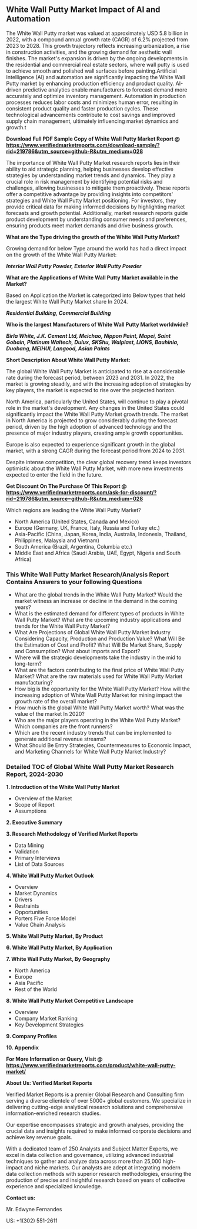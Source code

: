 <h2>White Wall Putty Market Impact of AI and Automation</h2>The White Wall Putty market was valued at approximately USD 5.8 billion in 2022, with a compound annual growth rate (CAGR) of 6.2% projected from 2023 to 2028. This growth trajectory reflects increasing urbanization, a rise in construction activities, and the growing demand for aesthetic wall finishes. The market's expansion is driven by the ongoing developments in the residential and commercial real estate sectors, where wall putty is used to achieve smooth and polished wall surfaces before painting.Artificial Intelligence (AI) and automation are significantly impacting the White Wall Putty market by enhancing production efficiency and product quality. AI-driven predictive analytics enable manufacturers to forecast demand more accurately and optimize inventory management. Automation in production processes reduces labor costs and minimizes human error, resulting in consistent product quality and faster production cycles. These technological advancements contribute to cost savings and improved supply chain management, ultimately influencing market dynamics and growth.t</p><p id="" class=""><strong>Download Full PDF Sample Copy of White Wall Putty Market Report @ <a href="https://www.verifiedmarketreports.com/download-sample/?rid=219786&utm_source=github-R&utm_medium=028" target="_blank">https://www.verifiedmarketreports.com/download-sample/?rid=219786&utm_source=github-R&utm_medium=028</a></strong></p><p>The importance of&nbsp;White Wall Putty Market research reports lies in their ability to aid strategic planning, helping businesses develop effective strategies by understanding market trends and dynamics. They play a crucial role in risk management by identifying potential risks and challenges, allowing businesses to mitigate them proactively. These reports offer a competitive advantage by providing insights into competitors' strategies and White Wall Putty Market positioning. For investors, they provide critical data for making informed decisions by highlighting market forecasts and growth potential. Additionally, market research reports guide product development by understanding consumer needs and preferences, ensuring products meet market demands and drive business growth.</p><p><strong>What are the&nbsp;Type driving the growth of the White Wall Putty Market?</strong></p><p id="" class="">Growing demand for below Type around the world has had a direct impact on the growth of the White Wall Putty Market:</p><em><strong>Interior Wall Putty Powder, Exterior Wall Putty Powder</strong></em></p><strong>What are the&nbsp;Applications&nbsp;of White Wall Putty Market available in the Market?</strong></p><p id="" class="">Based on Application the Market is categorized into Below types that held the largest White Wall Putty Market share In 2024.</p><em><strong>Residential Building, Commercial Building</strong></em></p><strong>Who is the largest Manufacturers of White Wall Putty Market worldwide?</strong></p><p><em><strong>Birla White, J.K. Cement Ltd, Meichao, Nippon Paint, Mapei, Saint Gobain, Platinum Waltech, Dulux, SKShu, Walplast, LIONS, Bauhinia, Duobang, MEIHUI, Langood, Asian Paints</strong></em></p><p id="" class=""><strong>Short Description About White Wall Putty Market:</strong></p><p>The global White Wall Putty Market is anticipated to rise at a considerable rate during the forecast period, between 2023 and 2031. In 2022, the market is growing steadily, and with the increasing adoption of strategies by key players, the market is expected to rise over the projected horizon.</p><p>North America, particularly the United States, will continue to play a pivotal role in the market's development. Any changes in the United States could significantly impact the White Wall Putty Market growth trends. The market in North America is projected to grow considerably during the forecast period, driven by the high adoption of advanced technology and the presence of major industry players, creating ample growth opportunities.</p><p>Europe is also expected to experience significant growth in the global market, with a strong CAGR during the forecast period from 2024 to 2031.</p><p>Despite intense competition, the clear global recovery trend keeps investors optimistic about the White Wall Putty Market, with more new investments expected to enter the field in the future.</p><p id="" class=""><strong>Get Discount On The Purchase Of This Report @ <a href="https://www.verifiedmarketreports.com/ask-for-discount/?rid=219786&utm_source=github-R&utm_medium=028" target="_blank">https://www.verifiedmarketreports.com/ask-for-discount/?rid=219786&utm_source=github-R&utm_medium=028</a></strong></p>Which regions are leading the White Wall Putty Market?</p><ul><li>North America (United States, Canada and Mexico)</li><li>Europe (Germany, UK, France, Italy, Russia and Turkey etc.)</li><li>Asia-Pacific (China, Japan, Korea, India, Australia, Indonesia, Thailand, Philippines, Malaysia and Vietnam)</li><li>South America (Brazil, Argentina, Columbia etc.)</li><li>Middle East and Africa (Saudi Arabia, UAE, Egypt, Nigeria and South Africa)</li></ul><h3 id="" class="">This White Wall Putty Market Research/Analysis Report Contains Answers to your following Questions</h3><ul><li>What are the global trends in the White Wall Putty Market? Would the market witness an increase or decline in the demand in the coming years?</li><li>What is the estimated demand for different types of products in White Wall Putty Market? What are the upcoming industry applications and trends for the White Wall Putty Market?</li><li>What Are Projections of Global White Wall Putty Market Industry Considering Capacity, Production and Production Value? What Will Be the Estimation of Cost and Profit? What Will Be Market Share, Supply and Consumption? What about imports and Export?</li><li>Where will the strategic developments take the industry in the mid to long-term?</li><li>What are the factors contributing to the final price of White Wall Putty Market? What are the raw materials used for White Wall Putty Market manufacturing?</li><li>How big is the opportunity for the White Wall Putty Market? How will the increasing adoption of White Wall Putty Market for mining impact the growth rate of the overall market?</li><li>How much is the global White Wall Putty Market worth? What was the value of the market In 2020?</li><li>Who are the major players operating in the White Wall Putty Market? Which companies are the front runners?</li><li>Which are the recent industry trends that can be implemented to generate additional revenue streams?</li><li>What Should Be Entry Strategies, Countermeasures to Economic Impact, and Marketing Channels for White Wall Putty Market Industry?</li></ul><h3 id="" class="">Detailed TOC of Global White Wall Putty Market Research Report, 2024-2030</h3><p id="" class=""><strong>1. Introduction of the White Wall Putty Market</strong></p><ul><li>Overview of the Market</li><li>Scope of Report</li><li>Assumptions</li></ul><p id="" class=""><strong>2. Executive Summary</strong></p><p id="" class=""><strong>3. Research Methodology of Verified Market Reports</strong></p><ul><li>Data Mining</li><li>Validation</li><li>Primary Interviews</li><li>List of Data Sources</li></ul><p id="" class=""><strong>4. White Wall Putty Market Outlook</strong></p><ul><li>Overview</li><li>Market Dynamics</li><li>Drivers</li><li>Restraints</li><li>Opportunities</li><li>Porters Five Force Model</li><li>Value Chain Analysis</li></ul><p id="" class=""><strong>5. White Wall Putty Market, By Product</strong></p><p id="" class=""><strong>6. White Wall Putty Market, By Application</strong></p><p id="" class=""><strong>7. White Wall Putty Market, By Geography</strong></p><ul><li>North America</li><li>Europe</li><li>Asia Pacific</li><li>Rest of the World</li></ul><p id="" class=""><strong>8. White Wall Putty Market Competitive Landscape</strong></p><ul><li>Overview</li><li>Company Market Ranking</li><li>Key Development Strategies</li></ul><p id="" class=""><strong>9. Company Profiles</strong></p><p id="" class=""><strong>10. Appendix</strong></p><p id="" class=""><strong>For More Information or Query, Visit @ <a href="https://www.verifiedmarketreports.com/product/white-wall-putty-market/" target="_blank">https://www.verifiedmarketreports.com/product/white-wall-putty-market/</a></strong></p><p id="" class=""><strong>About Us: Verified Market Reports</strong></p><p id="" class="">Verified Market Reports is a premier Global Research and Consulting firm serving a diverse clientele of over 5000+ global customers. We specialize in delivering cutting-edge analytical research solutions and comprehensive information-enriched research studies.</p><p id="" class="">Our expertise encompasses strategic and growth analyses, providing the crucial data and insights required to make informed corporate decisions and achieve key revenue goals.</p><p id="" class="">With a dedicated team of 250 Analysts and Subject Matter Experts, we excel in data collection and governance, utilizing advanced industrial techniques to gather and analyze data across more than 25,000 high-impact and niche markets. Our analysts are adept at integrating modern data collection methods with superior research methodologies, ensuring the production of precise and insightful research based on years of collective experience and specialized knowledge.</p><p id="" class=""><strong>Contact us:</strong></p><p id="" class="">Mr. Edwyne Fernandes</p><p id="" class="">US: +1(302) 551-2611</p>